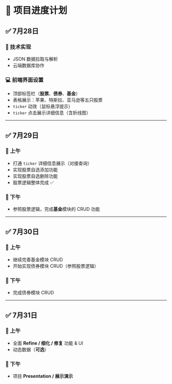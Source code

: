 # 📅 项目进度计划

## ✅ **7月28日**

### 🔧 技术实现

* JSON 数据拉取与解析
* 云端数据库协作

### 💻 前端界面设置

* 顶部标签栏（**股票**、**债券**、**基金**）
* 表格展示：苹果、特斯拉、亚马逊等五只股票
* `ticker` 动效（鼠标悬浮提示）
* `ticker` 点击展示详细信息（含折线图）

---

## ✅ **7月29日**

### 🌅 上午

* 打通 `ticker` 详细信息展示（对接查询）
* 实现股票自选添加功能
* 实现股票自选删除功能
* 股票逻辑整体完成 ✅

### 🌇 下午

* 参照股票逻辑，完成**基金**模块的 CRUD 功能

---

## ✅ **7月30日**

### 🌅 上午

* 继续完善基金模块 CRUD
* 开始实现债券模块 CRUD（参照股票逻辑）

### 🌇 下午

* 完成债券模块 CRUD

---

## ✅ **7月31日**

### 🌅 上午

* 全面 **Refine / 细化 / 修复** 功能 & UI
* 动态数据（**可选**）

### 🌇 下午

* 项目 **Presentation / 展示演示**
